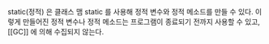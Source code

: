 static(정적) 은 클래스 맴
static 를 사용해 정적 변수와 정적 메소드를 만들 수 있다. 이렇게 만들어진 정적 변수나 정적 메소드는 프로그램이 종료되기 전까지 사용할 수 있고, [[GC]] 에 의해 수집되지 않는다.


